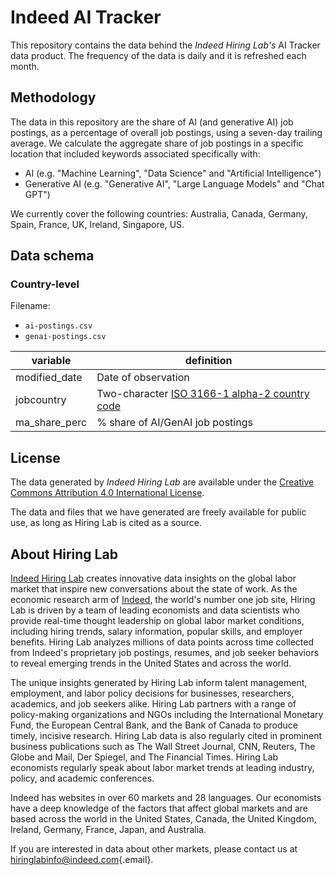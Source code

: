 # Indeed AI Tracker

This repository contains the data behind the *Indeed Hiring Lab's* AI Tracker data product. The frequency of the data is daily and it is refreshed each month.

## Methodology

The data in this repository are the share of AI (and generative AI) job postings, as a percentage of overall job postings, using a seven-day trailing average. We calculate the aggregate share of job postings in a specific location that included keywords associated specifically with:

- AI (e.g. "Machine Learning", "Data Science" and "Artificial Intelligence")
- Generative AI (e.g. "Generative AI", "Large Language Models" and "Chat GPT")

We currently cover the following countries: Australia, Canada, Germany, Spain, France, UK, Ireland, Singapore, US.

## Data schema

### Country-level

Filename:

- `ai-postings.csv`
- `genai-postings.csv`

| variable      | definition                                                                          |
|---------------|---------------------------------------------------------|
| modified_date | Date of observation                                                                 |
| jobcountry    | Two-character [ISO 3166-1 alpha-2 country code](https://www.iban.com/country-codes) |
| ma_share_perc | \% share of AI/GenAI job postings                                                   |

## License

The data generated by *Indeed Hiring Lab* are available under the [Creative Commons Attribution 4.0 International License](https://creativecommons.org/licenses/by/4.0/).

The data and files that we have generated are freely available for public use, as long as Hiring Lab is cited as a source.

## About Hiring Lab

[Indeed Hiring Lab](https://hiringlab.org) creates innovative data insights on the global labor market that inspire new conversations about the state of work. As the economic research arm of [Indeed](https://www.indeed.com/), the world's number one job site, Hiring Lab is driven by a team of leading economists and data scientists who provide real-time thought leadership on global labor market conditions, including hiring trends, salary information, popular skills, and employer benefits. Hiring Lab analyzes millions of data points across time collected from Indeed's proprietary job postings, resumes, and job seeker behaviors to reveal emerging trends in the United States and across the world.

The unique insights generated by Hiring Lab inform talent management, employment, and labor policy decisions for businesses, researchers, academics, and job seekers alike. Hiring Lab partners with a range of policy-making organizations and NGOs including the International Monetary Fund, the European Central Bank, and the Bank of Canada to produce timely, incisive research. Hiring Lab data is also regularly cited in prominent business publications such as The Wall Street Journal, CNN, Reuters, The Globe and Mail, Der Spiegel, and The Financial Times. Hiring Lab economists regularly speak about labor market trends at leading industry, policy, and academic conferences.

Indeed has websites in over 60 markets and 28 languages. Our economists have a deep knowledge of the factors that affect global markets and are based across the world in the United States, Canada, the United Kingdom, Ireland, Germany, France, Japan, and Australia.

If you are interested in data about other markets, please contact us at [hiringlabinfo\@indeed.com](mailto:hiringlabinfo@indeed.com){.email}.

